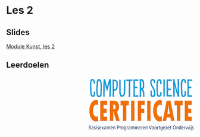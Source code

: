 # Les 2

## Slides  
[Module Kunst, les 2](https://slides.com/vhto/kunst2)

## Leerdoelen

<img src="../../img/logoCSCert_10cm.jpg" align="right">
